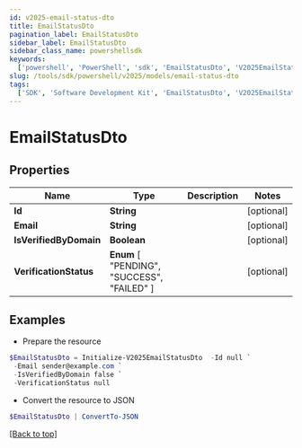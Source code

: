 ```yaml
---
id: v2025-email-status-dto
title: EmailStatusDto
pagination_label: EmailStatusDto
sidebar_label: EmailStatusDto
sidebar_class_name: powershellsdk
keywords:
  ['powershell', 'PowerShell', 'sdk', 'EmailStatusDto', 'V2025EmailStatusDto']
slug: /tools/sdk/powershell/v2025/models/email-status-dto
tags:
  ['SDK', 'Software Development Kit', 'EmailStatusDto', 'V2025EmailStatusDto']
---
```


# EmailStatusDto

## Properties

| Name | Type | Description | Notes |
| --- | --- | --- | --- |
| **Id** | **String** |  | [optional] |
| **Email** | **String** |  | [optional] |
| **IsVerifiedByDomain** | **Boolean** |  | [optional] |
| **VerificationStatus** | **Enum** [ "PENDING", "SUCCESS", "FAILED" ] |  | [optional] |

## Examples

- Prepare the resource

```powershell
$EmailStatusDto = Initialize-V2025EmailStatusDto  -Id null `
 -Email sender@example.com `
 -IsVerifiedByDomain false `
 -VerificationStatus null
```

- Convert the resource to JSON

```powershell
$EmailStatusDto | ConvertTo-JSON
```

[[Back to top]](#)
